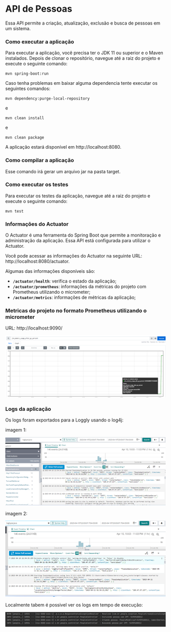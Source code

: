 # API de Pessoas
Essa API permite a criação, atualização, exclusão e busca de pessoas em um sistema.

### Como executar a aplicação
Para executar a aplicação, você precisa ter o JDK 11 ou superior e o Maven instalados. Depois de clonar o repositório, navegue até a raiz do projeto e execute o seguinte comando:

```
mvn spring-boot:run
```
Caso tenha problemas em baixar alguma dependencia tente executar os seguintes comandos:

```
mvn dependency:purge-local-repository
```
e

```
mvn clean install
```

e 

```
mvn clean package
```

A aplicação estará disponível em http://localhost:8080.

### Como compilar a aplicação

Esse comando irá gerar um arquivo jar na pasta target.

### Como executar os testes
Para executar os testes da aplicação, navegue até a raiz do projeto e execute o seguinte comando:
```
mvn test
```
### Informações do Actuator
O Actuator é uma ferramenta do Spring Boot que permite a monitoração e administração da aplicação. Essa API está configurada para utilizar o Actuator.

Você pode acessar as informações do Actuator na seguinte URL: http://localhost:8080/actuator.

Algumas das informações disponíveis são:

* **`/actuator/health`**: verifica o estado da aplicação;
* **`/actuator/prometheus`**: informações da métricas do projeto com Prometheus utilizando o micrometer;
* **`/actuator/metrics`**: informações de métricas da aplicação;

### Metricas do projeto no formato Prometheus utilizando o micrometer

URL: http://localhost:9090/

![img_3.png](img_3.png)

### Logs da aplicação

Os logs foram exportados para a Loggly usando o log4j:

imagem 1:

![img.png](img.png)

imagem 2:

![img_1.png](img_1.png)

Localmente tabem é possivel ver os logs em tempo de execução:

![img_2.png](img_2.png)